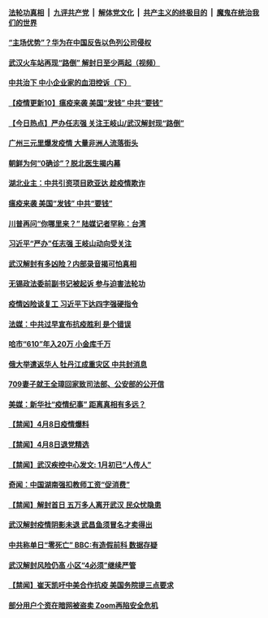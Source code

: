####  [法轮功真相](../../../../basic/blob/master/README.md?t=04100301) &nbsp;|&nbsp; [九评共产党](../../../../9ping.md/blob/master/README.md?t=04100301) &nbsp;|&nbsp; [解体党文化](../../../../jtdwh.md/blob/master/README.md?t=04100301)  &nbsp;|&nbsp; [共产主义的终极目的](../../../../gczydzjmd.md/blob/master/README.md?t=04100301) &nbsp;|&nbsp; [魔鬼在统治我们的世界](../../../../mgztzwmdsj.md/blob/master/README.md?t=04100301) 

#### [“主场优势”？华为在中国反告以色列公司侵权](../pages/prog204/a102819592.md?t=04100301) 

#### [武汉火车站再现“路倒” 解封日至少两起（视频）](../pages/prog204/a102819519.md?t=04100301) 

#### [中共治下 中小企业家的血泪控诉（下）](../pages/prog204/a102819465.md?t=04100301) 

#### [【疫情更新10】瘟疫来袭 美国“发钱” 中共“要钱”](../pages/prog204/a102816630.md?t=04100301) 

#### [【今日热点】严办任志强 关注王岐山/武汉解封现“路倒”](../pages/prog204/a102819363.md?t=04100301) 

#### [广州三元里爆发疫情  大量非洲人流落街头](../pages/prog204/a102819408.md?t=04100301) 

#### [朝鲜为何“0确诊”？脱北医生揭内幕](../pages/prog204/a102819402.md?t=04100301) 

#### [湖北业主：中共引资项目欧亚达 趁疫情欺诈](../pages/prog204/a102819376.md?t=04100301) 

#### [瘟疫来袭 美国“发钱” 中共“要钱”](../pages/prog204/a102819359.md?t=04100301) 

#### [川普再问“你哪里来？” 陆媒记者罕称：台湾](../pages/prog204/a102819318.md?t=04100301) 

#### [习近平“严办”任志强 王岐山动向受关注](../pages/prog204/a102819209.md?t=04100301) 

#### [武汉解封有多凶险？内部录音揭可怕真相](../pages/prog204/a102819211.md?t=04100301) 

#### [无锡政法委前副书记被起诉 参与迫害法轮功](../pages/prog204/a102819146.md?t=04100301) 

#### [疫情凶险谈复工 习近平下达四字强硬指令](../pages/prog204/a102819167.md?t=04100301) 

#### [法媒：中共过早宣布抗疫胜利 是个错误](../pages/prog204/a102819159.md?t=04100301) 

#### [哈市“610”年入20万 小金库千万](../pages/prog204/a102819133.md?t=04100301) 

#### [俄大举遣返华人 牡丹江成重灾区 中共封消息](../pages/prog204/a102818866.md?t=04100301) 

#### [709妻子就王全璋回家致司法部、公安部的公开信](../pages/prog204/a102819112.md?t=04100301) 


#### [美媒：新华社“疫情纪事” 距离真相有多远？](../pages/prog204/a102819089.md?t=04100301) 

#### [【禁闻】4月8日疫情爆料](../pages/prog204/a102819068.md?t=04100301) 

#### [【禁闻】4月8日退党精选](../pages/prog204/a102819052.md?t=04100301) 

#### [【禁闻】武汉疾控中心发文: 1月初已“人传人”](../pages/prog204/a102818986.md?t=04100301) 

#### [奇闻：中国湖南强扣教师工资“促消费”](../pages/prog204/a102818971.md?t=04100301) 

#### [【禁闻】解封首日 五万多人离开武汉 民众忧隐患](../pages/prog204/a102818964.md?t=04100301) 

#### [武汉解封疫情阴影未退 武昌鱼须冒名才卖得出](../pages/prog204/a102818914.md?t=04100301) 

#### [中共称单日“零死亡” BBC:有造假前科 数据存疑](../pages/prog204/a102818894.md?t=04100301) 

#### [武汉解封风险仍高 小区“4必须”继续严管](../pages/prog204/a102818905.md?t=04100301) 

#### [【禁闻】崔天凯吁中美合作抗疫 美国务院提三点要求](../pages/prog204/a102818899.md?t=04100301) 

#### [部分用户个资在暗网被盗卖  Zoom再陷安全危机](../pages/prog204/a102818884.md?t=04100301) 

